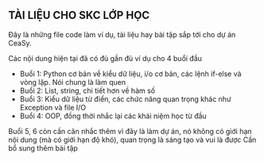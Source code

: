 ## TÀI LIỆU CHO SKC LỚP HỌC

Đây là những file code làm ví dụ, tài liệu hay bài tập sắp tới cho dự án CeaSy.

Các nội dung hiện tại đã có đủ gần đủ ví dụ cho 4 buổi đầu
- Buổi 1: Python cơ bản về kiểu dữ liệu, i/o cơ bản, các lệnh if-else và vòng lặp. Nói chung là làm quen
- Buổi 2: List, string, chi tiết hơn về hàm số
- Buổi 3: Kiểu dữ liệu từ điển, các chức năng quan trọng khác như Exception và file I/O
- Buổi 4: OOP, đồng thời nhắc lại các khái niệm học từ đầu

Buổi 5, 6 còn cần cân nhắc thêm vì đây là làm dự án, nó không có giới hạn nội dung (mà có giới hạn độ khó), quan trọng là sáng tạo và vui là được
Cần bổ sung thêm bài tập 